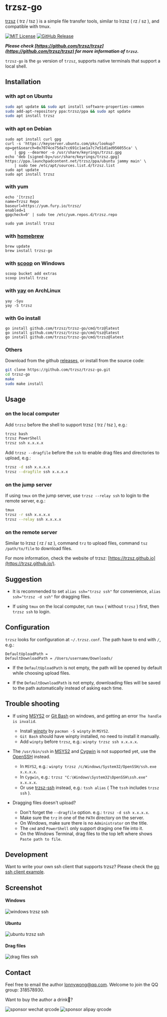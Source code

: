 # trzsz-go
[trzsz](https://github.com/trzsz/trzsz) ( trz / tsz ) is a simple file transfer tools, similar to lrzsz ( rz / sz ), and compatible with tmux.

[![MIT License](https://img.shields.io/badge/license-MIT-green.svg?style=flat)](https://choosealicense.com/licenses/mit/)
[![GitHub Release](https://img.shields.io/github/v/release/trzsz/trzsz-go)](https://github.com/trzsz/trzsz-go/releases)

***Please check [https://github.com/trzsz/trzsz](https://github.com/trzsz/trzsz) for more information of `trzsz`.***

`trzsz-go` is the `go` version of `trzsz`, supports native terminals that support a local shell.


## Installation

### with apt on Ubuntu

```sh
sudo apt update && sudo apt install software-properties-common
sudo add-apt-repository ppa:trzsz/ppa && sudo apt update
sudo apt install trzsz
```

### with apt on Debian
```
sudo apt install curl gpg
curl -s 'https://keyserver.ubuntu.com/pks/lookup?op=get&search=0x7074ce75da7cc691c1ae1a7c7e51d1ad956055ca' \
    | gpg --dearmor -o /usr/share/keyrings/trzsz.gpg
echo 'deb [signed-by=/usr/share/keyrings/trzsz.gpg] https://ppa.launchpadcontent.net/trzsz/ppa/ubuntu jammy main' \
    | sudo tee /etc/apt/sources.list.d/trzsz.list
sudo apt update
sudo apt install trzsz
```


### with yum

```
echo '[trzsz]
name=Trzsz Repo
baseurl=https://yum.fury.io/trzsz/
enabled=1
gpgcheck=0' | sudo tee /etc/yum.repos.d/trzsz.repo

sudo yum install trzsz
```


### with [homebrew](https://brew.sh/)

```
brew update
brew install trzsz-go
```


### with [scoop](https://scoop.sh/) on Windows

```
scoop bucket add extras
scoop install trzsz
```


### with [yay](https://github.com/Jguer/yay) on ArchLinux

```
yay -Syu
yay -S trzsz
```


### with Go install

```
go install github.com/trzsz/trzsz-go/cmd/trz@latest
go install github.com/trzsz/trzsz-go/cmd/tsz@latest
go install github.com/trzsz/trzsz-go/cmd/trzsz@latest
```


### Others

Download from the github [releases](https://github.com/trzsz/trzsz-go/releases), or install from the source code:

```sh
git clone https://github.com/trzsz/trzsz-go.git
cd trzsz-go
make
sudo make install
```


## Usage

### on the local computer

Add `trzsz` before the shell to support trzsz ( trz / tsz ), e.g.:

```sh
trzsz bash
trzsz PowerShell
trzsz ssh x.x.x.x
```

Add `trzsz --dragfile` before the `ssh` to enable drag files and directories to upload, e.g.:

```sh
trzsz -d ssh x.x.x.x
trzsz --dragfile ssh x.x.x.x
```


### on the jump server

If using `tmux` on the jump server, use `trzsz --relay ssh` to login to the remote server, e.g.:

```sh
tmux
trzsz -r ssh x.x.x.x
trzsz --relay ssh x.x.x.x
```


### on the remote server

Similar to lrzsz ( rz / sz ), command `trz` to upload files, command `tsz /path/to/file` to download files.

For more information, check the website of trzsz: [https://trzsz.github.io](https://trzsz.github.io/).


## Suggestion

* It is recommended to set `alias ssh="trzsz ssh"` for convenience, `alias ssh="trzsz -d ssh"` for dragging files.

* If using `tmux` on the local computer, run `tmux` ( without `trzsz` ) first, then `trzsz ssh` to login.


## Configuration

`trzsz` looks for configuration at `~/.trzsz.conf`. The path have to end with `/`, e.g.:

```
DefaultUploadPath =
DefaultDownloadPath = /Users/username/Downloads/
```

* If the `DefaultUploadPath` is not empty, the path will be opened by default while choosing upload files.

* If the `DefaultDownloadPath` is not empty, downloading files will be saved to the path automatically instead of asking each time.


## Trouble shooting

* If using [MSYS2](https://www.msys2.org/) or [Git Bash](https://www.atlassian.com/git/tutorials/git-bash) on windows, and getting an error `The handle is invalid`.
  * Install [winpty](https://github.com/rprichard/winpty) by `pacman -S winpty` in `MSYS2`.
  * `Git Bash` should have winpty installed, no need to install it manually.
  * Add `winpty` before `trzsz`, e.g.: `winpty trzsz ssh x.x.x.x`.

* The `/usr/bin/ssh` in [MSYS2](https://www.msys2.org/) and [Cygwin](https://www.cygwin.com/) is not supported yet, use the [OpenSSH](https://docs.microsoft.com/en-us/windows-server/administration/openssh/openssh_install_firstuse) instead.
  * In `MSYS2`, e.g.: `winpty trzsz /c/Windows/System32/OpenSSH/ssh.exe x.x.x.x`.
  * In `Cygwin`, e.g.: `trzsz "C:\Windows\System32\OpenSSH\ssh.exe" x.x.x.x`.
  * Or use [trzsz-ssh](https://github.com/trzsz/trzsz-ssh) instead, e.g.: `tssh alias` ( The `tssh` includes `trzsz ssh` ).

* Dragging files doesn't upload?
  * Don't forget the `--dragfile` option. e.g.: `trzsz -d ssh x.x.x.x`.
  * Make sure the `trz` in one of the `PATH` directory on the server.
  * On Windows, make sure there is no `Administrator` on the title.
  * The `cmd` and `PowerShell` only support draging one file into it.
  * On the Windows Terminal, drag files to the top left where shows `Paste path to file`.


## Development

Want to write your own ssh client that supports trzsz? Please check the [go ssh client example](examples/ssh_client.go).


## Screenshot

#### Windows

  ![windows trzsz ssh](https://trzsz.github.io/images/cmd_trzsz.gif)


#### Ubuntu

  ![ubuntu trzsz ssh](https://trzsz.github.io/images/ubuntu_trzsz.gif)


#### Drag files

  ![drag files ssh](https://trzsz.github.io/images/drag_files.gif)


## Contact

Feel free to email the author <lonnywong@qq.com>. Welcome to join the QQ group: 318578930.

Want to buy the author a drink🍺?

![sponsor wechat qrcode](https://trzsz.github.io/images/sponsor_wechat.jpg)
![sponsor alipay qrcode](https://trzsz.github.io/images/sponsor_alipay.jpg)
